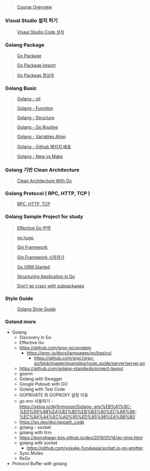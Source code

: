 > [Course Overview](https://tutorialedge.net/courses/go-rest-api-course/01-course-overview/)

### Visual Studio 설치 하기

> [Visaul Studio Code 설치](https://mapled.tistory.com/entry/%EC%B4%88%EB%B3%B4%EB%8F%84-%EC%89%BD%EA%B2%8C-%ED%95%98%EB%8A%94-Visual-Studio-Code%EC%97%90%EC%84%9C-Go-%EC%8B%A4%ED%96%89%ED%95%98%EA%B8%B0)

### Golang Package

> [Go Package](https://www.digitalocean.com/community/tutorials/importing-packages-in-go)

> [Go Package Import](https://go.dev/doc/code)

> [Go Package 정상우](https://pronist.dev/86)

### Golang Basic

> [Golang - nil](https://2kindsofcs.tistory.com/3)

> [Golang - Function](https://go.dev/tour/basics/9)

> [Golang - Structure](https://dev-yakuza.posstree.com/ko/golang/struct/)

> [Golang - Go Routine](https://dev-yakuza.posstree.com/ko/golang/goroutine/)

> [Golang - Variables Align](https://velog.io/@unani92/Golang-%EB%B3%80%EC%88%98-%ED%95%A8%EC%88%98-%EC%84%A0%EC%96%B8%ED%95%A0%EB%8B%B9)

> [Golang - Github 패키지 배포](https://pink1016.tistory.com/85)

> [Golang - New vs Make](https://pronist.dev/102)

### Golang 기반 Clean Architecture

> [Clean Architecture With Go](https://www.joinc.co.kr/w/man/12/golang/robust)

### Golang Protocol ( RPC, HTTP, TCP )

> [RPC, HTTP, TCP](https://judo0179.tistory.com/92)

### Golang Sample Project for study

> [Effective Go 번역](https://github.com/golangkorea/effective-go/blob/master/SUMMARY.md)

> [go hugo](https://github.com/gohugoio/hugo)

> [Gin Framework](https://gin-gonic.com/docs/)

> [Gin Framework 시작하기](https://dev-yakuza.posstree.com/ko/golang/gin/start/)

> [Go ORM Started](https://gorm.io/index.html)

> [Structuring Application in Go](https://medium.com/@benbjohnson/structuring-applications-in-go-3b04be4ff091)

> [Don’t go crazy with subpackages](https://github.com/boltdb/bolt)

### Style Guide

> [Golang Style Guide](https://github.com/TangoEnSkai/uber-go-style-guide-kr)  


### Goland more 

- Golang
    - Discovery In Go
    - Effective Go
    - https://github.com/grpc-ecosystem
        - https://grpc.io/docs/languages/go/basics/
            - https://github.com/grpc/grpc-go/blob/master/examples/route_guide/server/server.go
    - https://github.com/golang-standards/project-layout
    - goorm
    - Golang with Swagger
    - Google Pubsub with GO
    - Golang with Test Code
    - GOPRIVATE 와 GOPROXY 설정 이유
    - go env 사용하기 - https://velog.io/@j1mmyson/Golang-.env%EB%A1%9C-%ED%99%98%EA%B2%BD%EB%B3%80%EC%88%98-%EC%84%A4%EC%A0%95%ED%95%98%EA%B8%B0
    - https://go.dev/doc/gopath_code
    - golang - socket
    - golang with fcm
    - https://jeonghwan-kim.github.io/dev/2019/01/14/go-time.html
    - golang with socket
        - https://github.com/yosuke-furukawa/socket.io-go-emitter
    - Sync.Mutex
    - RxGo
- Protocol Buffer with golang 